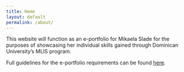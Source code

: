 ```yaml
---
title: Home
layout: default
permalink: /about/
---
```

This website will function as an e-portfolio for Mikaela Slade for the purposes of showcasing her individual skills gained through Dominican University’s MLIS program.

Full guidelines for the e-portfolio requirements can be found [here](https://www.dom.edu/sites/default/files/pdfs/GRAD_Academic-Programs/SOIS/ePortfolioGuidelinesRubric2017-MLIS-LIS890.pdf).
